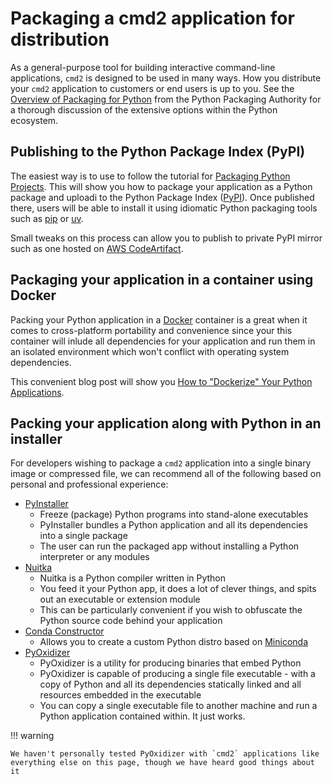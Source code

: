 # Packaging a cmd2 application for distribution

As a general-purpose tool for building interactive command-line applications, `cmd2` is designed to
be used in many ways. How you distribute your `cmd2` application to customers or end users is up to
you. See the [Overview of Packaging for Python](https://packaging.python.org/overview/) from the
Python Packaging Authority for a thorough discussion of the extensive options within the Python
ecosystem.

## Publishing to the Python Package Index (PyPI)

The easiest way is to use to follow the tutorial for
[Packaging Python Projects](https://packaging.python.org/en/latest/tutorials/packaging-projects/).
This will show you how to package your application as a Python package and uploadi to the Python
Package Index ([PyPI](https://pypi.org/)). Once published there, users will be able to install it
using idiomatic Python packaging tools such as [pip](https://pip.pypa.io/) or
[uv](https://github.com/astral-sh/uv).

Small tweaks on this process can allow you to publish to private PyPI mirror such as one hosted on
[AWS CodeArtifact](https://aws.amazon.com/codeartifact/).

## Packaging your application in a container using Docker

Packing your Python application in a [Docker](https://www.docker.com/) container is a great when it
comes to cross-platform portability and convenience since your this container will inlude all
dependencies for your application and run them in an isolated environment which won't conflict with
operating system dependencies.

This convenient blog post will show you
[How to "Dockerize" Your Python Applications](https://www.docker.com/blog/how-to-dockerize-your-python-applications/).

## Packing your application along with Python in an installer

For developers wishing to package a `cmd2` application into a single binary image or compressed
file, we can recommend all of the following based on personal and professional experience:

- [PyInstaller](https://www.pyinstaller.org)
    - Freeze (package) Python programs into stand-alone executables
    - PyInstaller bundles a Python application and all its dependencies into a single package
    - The user can run the packaged app without installing a Python interpreter or any modules
- [Nuitka](https://nuitka.net)
    - Nuitka is a Python compiler written in Python
    - You feed it your Python app, it does a lot of clever things, and spits out an executable or
      extension module
    - This can be particularly convenient if you wish to obfuscate the Python source code behind
      your application
- [Conda Constructor](https://github.com/conda/constructor)
    - Allows you to create a custom Python distro based on
      [Miniconda](https://docs.conda.io/en/latest/miniconda.html)
- [PyOxidizer](https://github.com/indygreg/PyOxidizer)
    - PyOxidizer is a utility for producing binaries that embed Python
    - PyOxidizer is capable of producing a single file executable - with a copy of Python and all
      its dependencies statically linked and all resources embedded in the executable
    - You can copy a single executable file to another machine and run a Python application
      contained within. It just works.

!!! warning

    We haven't personally tested PyOxidizer with `cmd2` applications like everything else on this page, though we have heard good things about it
